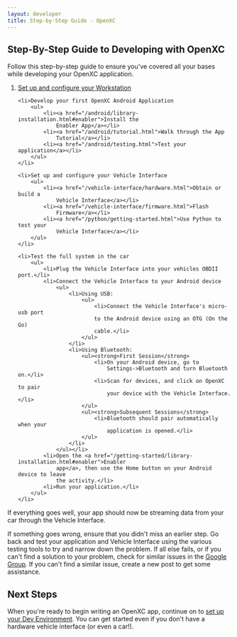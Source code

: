 ```yaml
---
layout: developer
title: Step-by-Step Guide - OpenXC
---
```


<div class="page-header">
<h2>Step-By-Step Guide to Developing with OpenXC</h2>
</div>

Follow this step-by-step guide to ensure you've covered all your bases while
developing your OpenXC
application.

<ol>
    <li><a href="/getting-started/preparing-workstation.html">Set up and configure your Workstation</a></li>

    <li>Develop your first OpenXC Android Application
        <ul>
            <li><a href="/android/library-installation.html#enabler">Install the
                Enabler App</a></li>
            <li><a href="/android/tutorial.html">Walk through the App
                Tutorial</a></li>
            <li><a href="/android/testing.html">Test your application</a></li>
        </ul>
    </li>

    <li>Set up and configure your Vehicle Interface
        <ul>
            <li><a href="/vehicle-interface/hardware.html">Obtain or build a
                Vehicle Interface</a></li>
            <li><a href="/vehicle-interface/firmware.html">Flash
                Firmware</a></li>
            <li><a href="/python/getting-started.html">Use Python to test your
                Vehicle Interface</a></li>
        </ul>
    </li>

    <li>Test the full system in the car
        <ul>
            <li>Plug the Vehicle Interface into your vehicles OBDII port.</li>
            <li>Connect the Vehicle Interface to your Android device
                <ul>
                    <li>Using USB:
                        <ul>
                            <li>Connect the Vehicle Interface's micro-usb port
                            to the Android device using an OTG (On the Go)
                            cable.</li>
                        </ul>
                    </li>
                    <li>Using Bluetooth:
                        <ul><strong>First Session</strong>
                            <li>On your Android device, go to
                                Settings->Bluetooth and turn Bluetooth on.</li>
                            <li>Scan for devices, and click on OpenXC to pair
                                your device with the Vehicle Interface.</li>
                        </ul>
                        <ul><strong>Subsequent Sessions</strong>
                            <li>Bluetooth should pair automatically when your
                                application is opened.</li>
                        </ul>
                    </li>
                </ul></li>
            <li>Open the <a href="/getting-started/library-installation.html#enabler">Enabler
                app</a>, then use the Home button on your Android device to leave
                the activity.</li>
            <li>Run your application.</li>
        </ul>
    </li>

</ol>

If everything goes well, your app should now be streaming data from your car
through the Vehicle Interface.

If something goes wrong, ensure that you didn't miss an earlier step. Go back
and test your application and Vehicle Interface using the various testing tools
to try and narrow down the problem. If all else fails, or if you can't find a
solution to your problem, check for similar issues in the [Google
Group](groups.google.com/group/openxc). If you can't find a similar issue,
create a new post to get some assistance.

<div class="page-header">
<h2>Next Steps</h2>
</div>

When you're ready to begin writing an OpenXC app, continue on to
[set up your Dev Environment](/getting-started/library-installation.html). You
can get started even if you don't have a hardware vehicle interface (or even a
car!).
